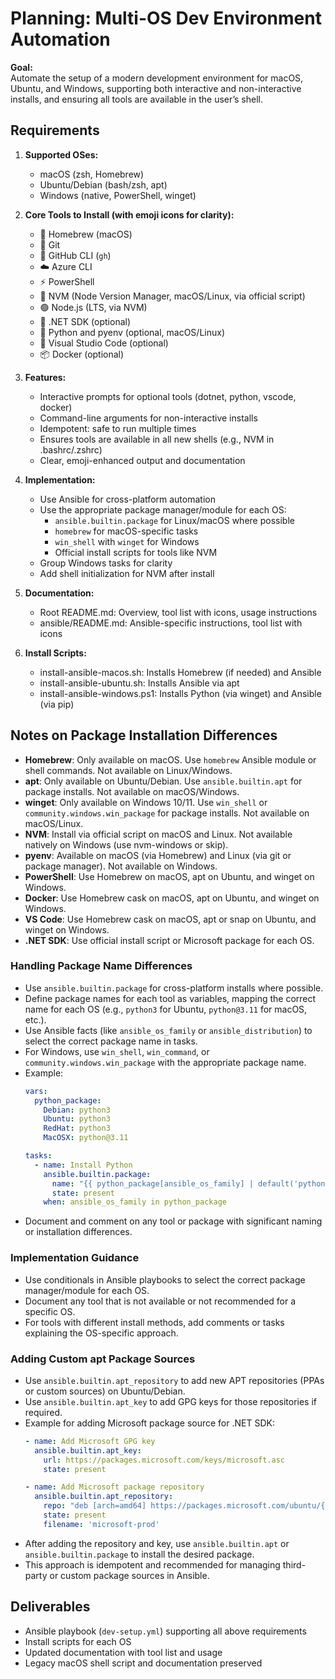 # Planning: Multi-OS Dev Environment Automation

**Goal:**  
Automate the setup of a modern development environment for macOS, Ubuntu, and Windows, supporting both interactive and non-interactive installs, and ensuring all tools are available in the user’s shell.

## Requirements

1. **Supported OSes:**
   - macOS (zsh, Homebrew)
   - Ubuntu/Debian (bash/zsh, apt)
   - Windows (native, PowerShell, winget)

2. **Core Tools to Install (with emoji icons for clarity):**
   - 🍻 Homebrew (macOS)
   - 🐙 Git
   - 🚀 GitHub CLI (`gh`)
   - ☁️ Azure CLI
   - ⚡️ PowerShell
   - 🌿 NVM (Node Version Manager, macOS/Linux, via official script)
   - 🟢 Node.js (LTS, via NVM)
   - 🎯 .NET SDK (optional)
   - 🐍 Python and pyenv (optional, macOS/Linux)
   - 📝 Visual Studio Code (optional)
   - 📦 Docker (optional)

3. **Features:**
   - Interactive prompts for optional tools (dotnet, python, vscode, docker)
   - Command-line arguments for non-interactive installs
   - Idempotent: safe to run multiple times
   - Ensures tools are available in all new shells (e.g., NVM in .bashrc/.zshrc)
   - Clear, emoji-enhanced output and documentation

4. **Implementation:**
   - Use Ansible for cross-platform automation
   - Use the appropriate package manager/module for each OS:
     - `ansible.builtin.package` for Linux/macOS where possible
     - `homebrew` for macOS-specific tasks
     - `win_shell` with `winget` for Windows
     - Official install scripts for tools like NVM
   - Group Windows tasks for clarity
   - Add shell initialization for NVM after install

5. **Documentation:**
   - Root README.md: Overview, tool list with icons, usage instructions
   - ansible/README.md: Ansible-specific instructions, tool list with icons

6. **Install Scripts:**
   - install-ansible-macos.sh: Installs Homebrew (if needed) and Ansible
   - install-ansible-ubuntu.sh: Installs Ansible via apt
   - install-ansible-windows.ps1: Installs Python (via winget) and Ansible (via pip)

## Notes on Package Installation Differences

- **Homebrew**: Only available on macOS. Use `homebrew` Ansible module or shell commands. Not available on Linux/Windows.
- **apt**: Only available on Ubuntu/Debian. Use `ansible.builtin.apt` for package installs. Not available on macOS/Windows.
- **winget**: Only available on Windows 10/11. Use `win_shell` or `community.windows.win_package` for package installs. Not available on macOS/Linux.
- **NVM**: Install via official script on macOS and Linux. Not available natively on Windows (use nvm-windows or skip).
- **pyenv**: Available on macOS (via Homebrew) and Linux (via git or package manager). Not available on Windows.
- **PowerShell**: Use Homebrew on macOS, apt on Ubuntu, and winget on Windows.
- **Docker**: Use Homebrew cask on macOS, apt on Ubuntu, and winget on Windows.
- **VS Code**: Use Homebrew cask on macOS, apt or snap on Ubuntu, and winget on Windows.
- **.NET SDK**: Use official install script or Microsoft package for each OS.

### Handling Package Name Differences
- Use `ansible.builtin.package` for cross-platform installs where possible.
- Define package names for each tool as variables, mapping the correct name for each OS (e.g., `python3` for Ubuntu, `python@3.11` for macOS, etc.).
- Use Ansible facts (like `ansible_os_family` or `ansible_distribution`) to select the correct package name in tasks.
- For Windows, use `win_shell`, `win_command`, or `community.windows.win_package` with the appropriate package name.
- Example:
  ```yaml
  vars:
    python_package:
      Debian: python3
      Ubuntu: python3
      RedHat: python3
      MacOSX: python@3.11
  
  tasks:
    - name: Install Python
      ansible.builtin.package:
        name: "{{ python_package[ansible_os_family] | default('python3') }}"
        state: present
      when: ansible_os_family in python_package
  ```
- Document and comment on any tool or package with significant naming or installation differences.

### Implementation Guidance
- Use conditionals in Ansible playbooks to select the correct package manager/module for each OS.
- Document any tool that is not available or not recommended for a specific OS.
- For tools with different install methods, add comments or tasks explaining the OS-specific approach.

### Adding Custom apt Package Sources
- Use `ansible.builtin.apt_repository` to add new APT repositories (PPAs or custom sources) on Ubuntu/Debian.
- Use `ansible.builtin.apt_key` to add GPG keys for those repositories if required.
- Example for adding Microsoft package source for .NET SDK:
  ```yaml
  - name: Add Microsoft GPG key
    ansible.builtin.apt_key:
      url: https://packages.microsoft.com/keys/microsoft.asc
      state: present

  - name: Add Microsoft package repository
    ansible.builtin.apt_repository:
      repo: "deb [arch=amd64] https://packages.microsoft.com/ubuntu/{{ ansible_distribution_release }}/prod {{ ansible_distribution_release }} main"
      state: present
      filename: 'microsoft-prod'
  ```
- After adding the repository and key, use `ansible.builtin.apt` or `ansible.builtin.package` to install the desired package.
- This approach is idempotent and recommended for managing third-party or custom package sources in Ansible.

## Deliverables

- Ansible playbook (`dev-setup.yml`) supporting all above requirements
- Install scripts for each OS
- Updated documentation with tool list and usage
- Legacy macOS shell script and documentation preserved
